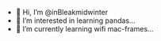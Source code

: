 - 👋 Hi, I’m @inBleakmidwinter
- 👀 I’m interested in learning  pandas...
- 🌱 I’m currently learning wifi mac-frames...


<!---
inBleakmidwinter/inBleakmidwinter is a ✨ special ✨ repository because its `README.md` (this file) appears on your GitHub profile.
You can click the Preview link to take a look at your changes.
--->
